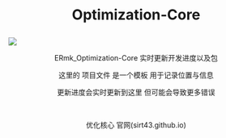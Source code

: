 # <p align="center">Optimization-Core</p>

![](https://github.com/SIRT43/SIRT43.github.io/releases/download/logo/logo.png)

<p align="center">ERmk_Optimization-Core 实时更新开发进度以及包</p>  

<p align="center">这里的 项目文件 是一个模板 用于记录位置与信息</p>  

<p align="center">更新进度会实时更新到这里 但可能会导致更多错误</p>  

⠀  

<p align="center">优化核心 官网(sirt43.github.io)</p>
